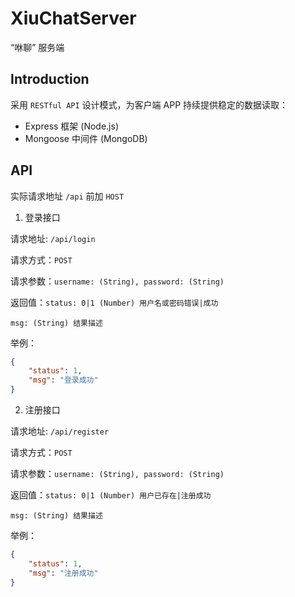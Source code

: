 # XiuChatServer

“咻聊” 服务端

## Introduction

采用 `RESTful API` 设计模式，为客户端 APP 持续提供稳定的数据读取：

* Express 框架 (Node.js)
* Mongoose 中间件 (MongoDB)

## API

实际请求地址 `/api` 前加 `HOST`

1. 登录接口

请求地址: `/api/login`

请求方式：`POST`

请求参数：`username: (String), password: (String)` 

返回值：`status: 0|1 (Number) 用户名或密码错误|成功`

`msg: (String) 结果描述`

举例：    

``` json
{
    "status": 1,
    "msg": "登录成功"
}
```

2. 注册接口

请求地址: `/api/register`

请求方式：`POST`

请求参数：`username: (String), password: (String)` 

返回值：`status: 0|1 (Number) 用户已存在|注册成功`

`msg: (String) 结果描述`

举例：   
       
``` json
{
    "status": 1,
    "msg": "注册成功"
}
```